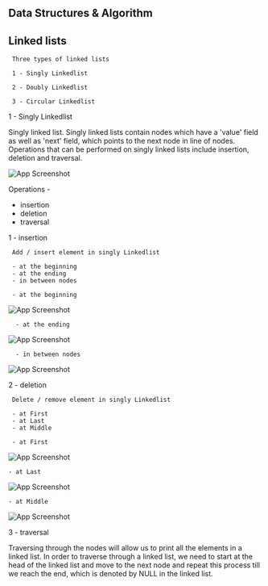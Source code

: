 
##  Data Structures & Algorithm

  ##  Linked lists

     Three types of linked lists
     
     1 - Singly Linkedlist
     
     2 - Doubly Linkedlist

     3 - Circular Linkedlist

1 - Singly Linkedlist

Singly linked list. Singly linked lists contain nodes which have a 'value' field as well as 'next' field, which points to the next node in line of nodes. Operations that can be performed on singly linked lists include insertion, deletion and traversal.

![App Screenshot](https://media.geeksforgeeks.org/wp-content/uploads/20240219155344/Singly-Linked-List.webp)

Operations - 
     
- insertion
- deletion
- traversal


1 - insertion

     Add / insert element in singly Linkedlist

     - at the beginning
     - at the ending
     - in between nodes
    
     - at the beginning  
![App Screenshot](https://media.geeksforgeeks.org/wp-content/uploads/20240219155412/Insertion-at-the-Beginning-of-Singly-Linked-List.webp)
      
      - at the ending
![App Screenshot](https://media.geeksforgeeks.org/wp-content/uploads/20240219155451/Insertion-at-the-End-of-Singly-Linked-List.webp)

      - in between nodes
![App Screenshot](https://media.geeksforgeeks.org/wp-content/uploads/20240219155516/Insertion-at-a-Specific-Position-of-the-Singly-Linked-List.webp)

2 - deletion

     Delete / remove element in singly Linkedlist

     - at First
     - at Last
     - at Middle

     - at First
![App Screenshot](https://media.geeksforgeeks.org/wp-content/uploads/20240219155516/Insertion-at-a-Specific-Position-of-the-Singly-Linked-List.webp)

    - at Last
![App Screenshot](https://media.geeksforgeeks.org/wp-content/uploads/20240219155610/Deletion-at-the-End-of-Singly-Linked-List.webp)

    - at Middle    
![App Screenshot](https://media.geeksforgeeks.org/wp-content/uploads/20240219155715/Deletion-at-a-Specific-Position-of-Singly-Linked-List.webp)


3 - traversal

  Traversing through the nodes will allow us to print all the elements in a linked list. In order to traverse through a linked list, we need to start at the head of the linked list and move to the next node and repeat this process till we reach the end, which is denoted by NULL in the linked list.
